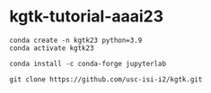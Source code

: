 # kgtk-tutorial-aaai23

```
conda create -n kgtk23 python=3.9
conda activate kgtk23

conda install -c conda-forge jupyterlab

git clone https://github.com/usc-isi-i2/kgtk.git
```
